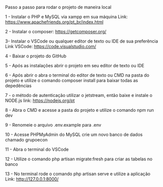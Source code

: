 Passo a passo para rodar o projeto de maneira local

1 - Instalar o PHP e MySQL via xampp em sua máquina Link: https://www.apachefriends.org/pt_br/index.html

2 - Instalar o composer: https://getcomposer.org/

3- Instalar o VSCode ou qualquer editor de texto ou IDE de sua preferência Link VSCode: https://code.visualstudio.com/

4 - Baixar o projeto do GitHub

5 - Após as instalações abrir o projeto em seu editor de texto ou IDE

6 - Após abrir o abra o terminal do editor de texto ou CMD na pasta do projeto e utilize o comando composer install para baixar
todas as depedências

7 - o método de autenticação utilizar o jetstream, então baixe e instale o NODE.js link: https://nodejs.org/pt

8 - Abra o CMD e acesse a pasta do projeto e utilize o comando npm run dev

9 - Renomeie o arquivo .env.example para .env

10 - Acesse PHPMyAdmin do MySQL crie um novo banco de dados chamado grupoecon

11 - Abra o terminal do VSCode

12 - Utilize o comando php artisan migrate:fresh para criar as tabelas no banco

13 - No terminal rode o comando php artisan serve e utilize a aplicação Link: http://127.0.0.1:8000/